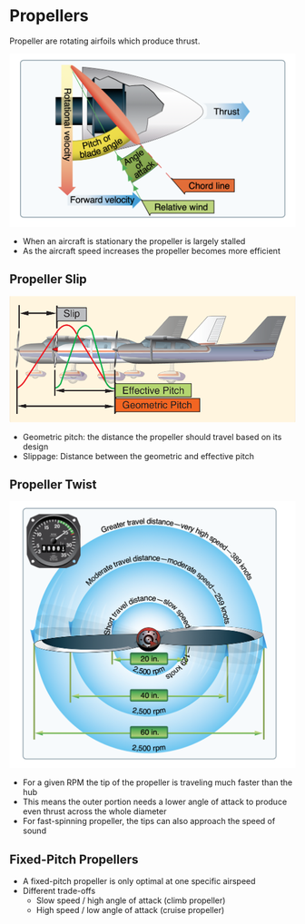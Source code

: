 # Propellers

Propeller are rotating airfoils which produce thrust.

![Propeller chord](../images/image-7.png)

- When an aircraft is stationary the propeller is largely stalled
- As the aircraft speed increases the propeller becomes more efficient

## Propeller Slip

![Propeller slip](../images/image-5.png)

- Geometric pitch: the distance the propeller should travel based on its design
- Slippage: Distance between the geometric and effective pitch

## Propeller Twist

![Propeller speeds](../images/image-6.png)

- For a given RPM the tip of the propeller is traveling much faster than the hub
- This means the outer portion needs a lower angle of attack to produce even thrust across the whole diameter
- For fast-spinning propeller, the tips can also approach the speed of sound

## Fixed-Pitch Propellers

- A fixed-pitch propeller is only optimal at one specific airspeed
- Different trade-offs
  - Slow speed / high angle of attack (climb propeller)
  - High speed / low angle of attack (cruise propeller)
